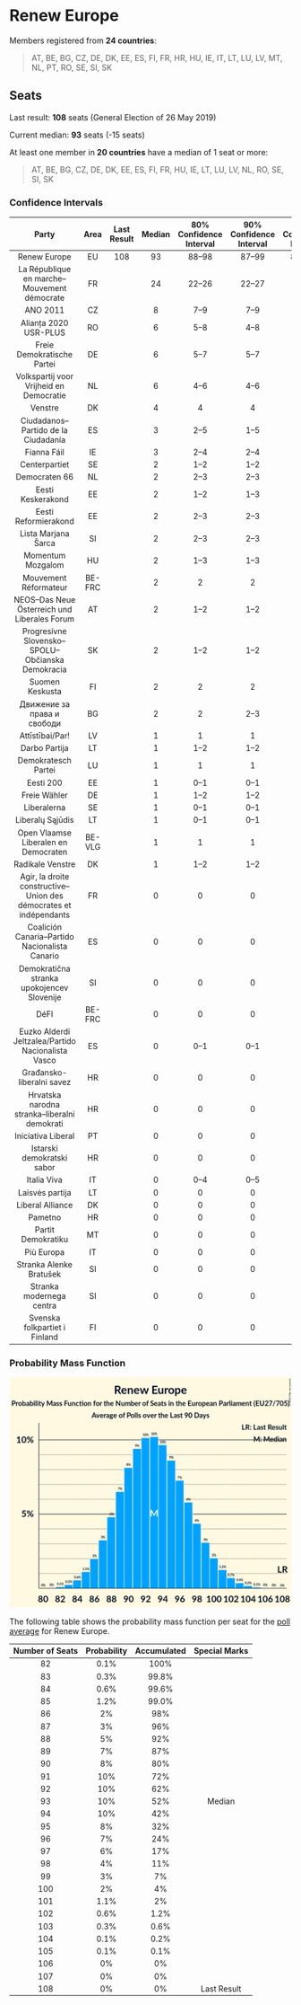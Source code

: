 # Renew Europe

Members registered from **24 countries**:

> AT, BE, BG, CZ, DE, DK, EE, ES, FI, FR, HR, HU, IE, IT, LT, LU, LV, MT, NL, PT, RO, SE, SI, SK

## Seats

Last result: **108** seats (General Election of 26 May 2019)

Current median: **93** seats (-15 seats)

At least one member in **20 countries** have a median of 1 seat or more:

> AT, BE, BG, CZ, DE, DK, EE, ES, FI, FR, HU, IE, LT, LU, LV, NL, RO, SE, SI, SK

### Confidence Intervals

| Party | Area | Last Result | Median | 80% Confidence Interval | 90% Confidence Interval | 95% Confidence Interval | 99% Confidence Interval |
|:-----:|:----:|:-----------:|:------:|:-----------------------:|:-----------------------:|:-----------------------:|:-----------------------:|
| Renew Europe | EU | 108 | 93 | 88–98 | 87–99 | 86–100 | 84–103 |
| La République en marche–Mouvement démocrate | FR | | 24 | 22–26 | 22–27 | 22–27 | 21–28 |
| ANO 2011 | CZ | | 8 | 7–9 | 7–9 | 7–10 | 7–10 |
| Alianța 2020 USR-PLUS | RO | | 6 | 5–8 | 4–8 | 4–8 | 4–9 |
| Freie Demokratische Partei | DE | | 6 | 5–7 | 5–7 | 5–8 | 4–8 |
| Volkspartij voor Vrijheid en Democratie | NL | | 6 | 4–6 | 4–6 | 4–7 | 4–7 |
| Venstre | DK | | 4 | 4 | 4 | 3–4 | 3–5 |
| Ciudadanos–Partido de la Ciudadanía | ES | | 3 | 2–5 | 1–5 | 1–5 | 1–5 |
| Fianna Fáil | IE | | 3 | 2–4 | 2–4 | 2–4 | 2–4 |
| Centerpartiet | SE | | 2 | 1–2 | 1–2 | 1–2 | 1–2 |
| Democraten 66 | NL | | 2 | 2–3 | 2–3 | 2–3 | 2–3 |
| Eesti Keskerakond | EE | | 2 | 1–2 | 1–3 | 1–3 | 1–3 |
| Eesti Reformierakond | EE | | 2 | 2–3 | 2–3 | 2–3 | 2–3 |
| Lista Marjana Šarca | SI | | 2 | 2–3 | 2–3 | 2–3 | 2–3 |
| Momentum Mozgalom | HU | | 2 | 1–3 | 1–3 | 1–3 | 1–3 |
| Mouvement Réformateur | BE-FRC | | 2 | 2 | 2 | 2 | 1–2 |
| NEOS–Das Neue Österreich und Liberales Forum | AT | | 2 | 1–2 | 1–2 | 1–2 | 1–2 |
| Progresívne Slovensko–SPOLU–Občianska Demokracia | SK | | 2 | 1–2 | 1–2 | 1–2 | 1–2 |
| Suomen Keskusta | FI | | 2 | 2 | 2 | 1–2 | 1–2 |
| Движение за права и свободи | BG | | 2 | 2 | 2–3 | 2–3 | 2–3 |
| Attīstībai/Par! | LV | | 1 | 1 | 1 | 1 | 1 |
| Darbo Partija | LT | | 1 | 1–2 | 1–2 | 1–2 | 1–2 |
| Demokratesch Partei | LU | | 1 | 1 | 1 | 1 | 1 |
| Eesti 200 | EE | | 1 | 0–1 | 0–1 | 0–1 | 0–1 |
| Freie Wähler | DE | | 1 | 1–2 | 1–2 | 1–2 | 0–2 |
| Liberalerna | SE | | 1 | 0–1 | 0–1 | 0–1 | 0–1 |
| Liberalų Sąjūdis | LT | | 1 | 0–1 | 0–1 | 0–1 | 0–2 |
| Open Vlaamse Liberalen en Democraten | BE-VLG | | 1 | 1 | 1 | 1 | 1–2 |
| Radikale Venstre | DK | | 1 | 1–2 | 1–2 | 1–2 | 1–2 |
| Agir, la droite constructive–Union des démocrates et indépendants | FR | | 0 | 0 | 0 | 0 | 0 |
| Coalición Canaria–Partido Nacionalista Canario | ES | | 0 | 0 | 0 | 0 | 0 |
| Demokratična stranka upokojencev Slovenije | SI | | 0 | 0 | 0 | 0 | 0–1 |
| DéFI | BE-FRC | | 0 | 0 | 0 | 0 | 0 |
| Euzko Alderdi Jeltzalea/Partido Nacionalista Vasco | ES | | 0 | 0–1 | 0–1 | 0–1 | 0–1 |
| Građansko-liberalni savez | HR | | 0 | 0 | 0 | 0 | 0 |
| Hrvatska narodna stranka–liberalni demokrati | HR | | 0 | 0 | 0 | 0 | 0 |
| Iniciativa Liberal | PT | | 0 | 0 | 0 | 0 | 0–1 |
| Istarski demokratski sabor | HR | | 0 | 0 | 0 | 0 | 0 |
| Italia Viva | IT | | 0 | 0–4 | 0–5 | 0–5 | 0–6 |
| Laisvės partija | LT | | 0 | 0 | 0 | 0 | 0 |
| Liberal Alliance | DK | | 0 | 0 | 0 | 0 | 0 |
| Pametno | HR | | 0 | 0 | 0 | 0 | 0 |
| Partit Demokratiku | MT | | 0 | 0 | 0 | 0 | 0 |
| Più Europa | IT | | 0 | 0 | 0 | 0 | 0 |
| Stranka Alenke Bratušek | SI | | 0 | 0 | 0 | 0 | 0 |
| Stranka modernega centra | SI | | 0 | 0 | 0 | 0 | 0 |
| Svenska folkpartiet i Finland | FI | | 0 | 0 | 0 | 0 | 0–1 |

### Probability Mass Function

![Graph with seats probability mass function not yet produced](average-2020-03-31-seats-pmf-reneweurope.png "Seats Probability Mass Function")

The following table shows the probability mass function per seat for the [poll average](average-2020-03-31.html) for Renew Europe.

| Number of Seats | Probability | Accumulated | Special Marks |
|:---------------:|:-----------:|:-----------:|:-------------:|
| 82 | 0.1% | 100% |  |
| 83 | 0.3% | 99.8% |  |
| 84 | 0.6% | 99.6% |  |
| 85 | 1.2% | 99.0% |  |
| 86 | 2% | 98% |  |
| 87 | 3% | 96% |  |
| 88 | 5% | 92% |  |
| 89 | 7% | 87% |  |
| 90 | 8% | 80% |  |
| 91 | 10% | 72% |  |
| 92 | 10% | 62% |  |
| 93 | 10% | 52% | Median |
| 94 | 10% | 42% |  |
| 95 | 8% | 32% |  |
| 96 | 7% | 24% |  |
| 97 | 6% | 17% |  |
| 98 | 4% | 11% |  |
| 99 | 3% | 7% |  |
| 100 | 2% | 4% |  |
| 101 | 1.1% | 2% |  |
| 102 | 0.6% | 1.2% |  |
| 103 | 0.3% | 0.6% |  |
| 104 | 0.1% | 0.2% |  |
| 105 | 0.1% | 0.1% |  |
| 106 | 0% | 0% |  |
| 107 | 0% | 0% |  |
| 108 | 0% | 0% | Last Result |


